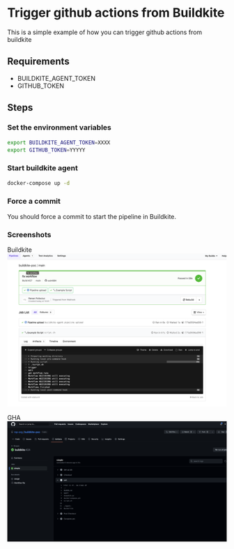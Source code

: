 # Trigger github actions from Buildkite

This is a simple example of how you can trigger github actions from buildkite

## Requirements

- BUILDKITE_AGENT_TOKEN
- GITHUB_TOKEN


## Steps

### Set the environment variables

```sh
export BUILDKITE_AGENT_TOKEN=XXXX
export GITHUB_TOKEN=YYYYY
```

### Start buildkite agent

```sh
docker-compose up -d
```


### Force a commit
You should force a commit to start the pipeline in Buildkite.


### Screenshots
Buildkite
![Buildkite](/docs/buildkite.png "Buildkite")

GHA
![GHA](/docs/gha.png "GHA")